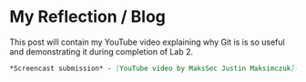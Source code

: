 # My Reflection / Blog
This post will contain my YouTube video explaining why Git is is so useful and demonstrating it during completion of Lab 2.
```markdown
*Screencast submission* - [YouTube video by MaksSec Justin Maksimczuk](https://www.youtube.com/watch?v=UxDlU3EtQD8&feature=youtu.be)
```
